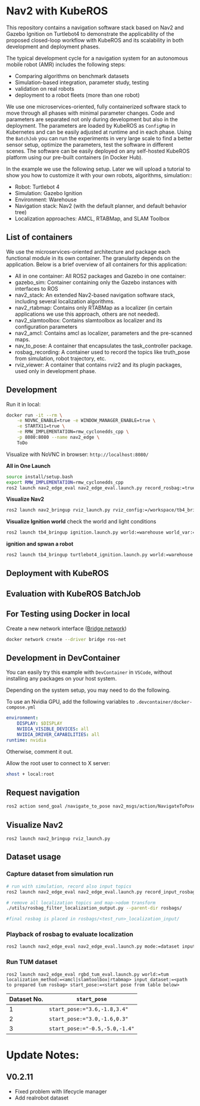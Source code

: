 # Nav2 with KubeROS

This repository contains a navigation software stack based on Nav2 and Gazebo Ignition on Turtlebot4 to demonstrate the applicability of the proposed closed-loop workflow with KubeROS and its scalability in both development and deployment phases.

The typical development cycle for a navigation system for an autonomous mobile robot (AMR) includes the following steps:
 - Comparing algorithms on benchmark datasets 
 - Simulation-based integration, parameter study, testing
 - validation on real robots
 - deployment to a robot fleets (more than one robot)


We use one microservices-oriented, fully containerized software stack to move through all phases with minimal parameter changes.
Code and parameters are separated not only during development but also in the deployment.
The parameters are loaded by KubeROS as `ConfigMap` in Kubernetes and can be easily adjusted at runtime and in each phase. Using the `BatchJob` you can run the experiments in very large scale to find a better sensor setup, optimize the parameters, test the software in different scenes. The software can be easily deployed on any self-hosted KubeROS platform using our pre-built containers (in Docker Hub).


In the example we use the following setup. Later we will upload a tutorial to show you how to customize it with your own robots, algorithms, simulation::
 - Robot: Turtlebot 4
 - Simulation: Gazebo Ignition
 - Environment: Warehouse
 - Navigation stack: Nav2 (with the default planner, and default behavior tree)
 - Localization approaches: AMCL, RTABMap, and SLAM Toolbox



## List of containers

We use the microservices-oriented architecture and package each functional module in its own container. The granularity depends on the application. Below is a brief overview of all containers for this application:

 - All in one container: All ROS2 packages and Gazebo in one container: 
 - gazebo_sim: Container containing only the Gazebo instances with interfaces to ROS
 - nav2_stack: An extended Nav2-based navigation software stack, including several localization algorithms.
 - nav2_rtabmap: Contains only RTABMap as a localizer (in certain applications we use this approach, others are not needed).
 - nav2_slamtoolbox: Contains slamtoolbox as localizer and its configuration parameters
 - nav2_amcl: Contains amcl as localizer, parameters and the pre-scanned maps.
 - nav_to_pose: A container that encapsulates the task_controller package.
 - rosbag_recording: A container used to record the topics like truth_pose from simulation, robot trajectory, etc.
 - rviz_viewer: A container that contains rviz2 and its plugin packages, used only in development phase.


## Development

Run it in local:
```bash
docker run -it --rm \
    -e NOVNC_ENABLE=true -e WINDOW_MANAGER_ENABLE=true \
    -e STARTX11=true \
    -e RMW_IMPLEMENTATION=rmw_cyclonedds_cpp \
    -p 8080:8080 --name nav2_edge \
    ToDo
```

Visualize with NoVNC in browser: `http://localhost:8080/`


**All in One Launch**
```bash
source install/setup.bash
export RMW_IMPLEMENTATION=rmw_cyclonedds_cpp
ros2 launch nav2_edge_eval nav2_edge_eval.launch.py record_rosbag:=true world:=warehouse world_var:=D1 localization_method:=rtabmap start_pose:='0,0,0' goal_poses:='2,-2,0;0,-3.5,0;-2,-3,0'
```

**Visualize Nav2**
```bash
ros2 launch nav2_bringup rviz_launch.py rviz_config:=/workspace/tb4_bringup/config/nav2_eval_rviz.config.rviz
```


**Visualize Ignition world**
check the world and light conditions
```bash
ros2 launch tb4_bringup ignition.launch.py world:=warehouse world_var:=D1
```


**ignition and spwan a robot**
```bash
ros2 launch tb4_bringup turtlebot4_ignition.launch.py world:=warehouse rviz:=false
```



## Deployment with KubeROS


## Evaluation with KubeROS BatchJob



## For Testing using Docker in local
Create a new network interface ([Bridge network](https://docs.docker.com/network/network-tutorial-standalone/#use-user-defined-bridge-networks))
```bash
docker network create --driver bridge ros-net
```

## Development in DevContainer

You can easily try this example with `DevContainer` in `VSCode`, without installing any packages on your host system. 

Depending on the system setup, you may need to do the following. 

To use an Nvidia GPU, add the following variables to `.devcontainer/docker-compose.yml`
```yaml
environment:
    DISPLAY: $DISPLAY
    NVIDIA_VISIBLE_DEVICES: all
    NVIDIA_DRIVER_CAPABILITIES: all
runtime: nvidia
```
Otherwise, comment it out.


Allow the root user to connect to X server:
```bash
xhost + local:root
```


## Request navigation

```bash
ros2 action send_goal /navigate_to_pose nav2_msgs/action/NavigateToPose "{ pose: { header: { frame_id: 'map' }, pose: { position: { x: 0, y: 1 } } } }"
```

## Visualize Nav2

```
ros2 launch nav2_bringup rviz_launch.py
```

## Dataset usage

### Capture dataset from simulation run

```bash
# run with simulation, record also input topics
ros2 launch nav2_edge_eval nav2_edge_eval.launch.py record_input_rosbag:=True record_rosbag:=True

# remove all localization topics and map->odom transform
./utils/rosbag_filter_localization_output.py --parent-dir rosbags/

#final rosbag is placed in rosbags/<test_run>_localization_input/
```

### Playback of rosbag to evaluate localization

```bash
ros2 launch nav2_edge_eval nav2_edge_eval.launch.py mode:=dataset input_dataset:=rosbags/<test_run>_localization_input/ input_dataset_playback_rate:=1.0
```

### Run TUM dataset

```
ros2 launch nav2_edge_eval rgbd_tum_eval.launch.py world:=tum localization_method:=<amcl|slamtoolbox|rtabmap> input_dataset:=<path to prepared tum rosbag> start_pose:=<start pose from table below>
```

|Dataset No.| `start_pose` |
|-----------|--------------|
| 1         | `start_pose:="3.6,-1.8,3.4"` |
| 2         | `start_pose:="3.0,-1.6,0.3"` |
| 3         | `start_pose:="-0.5,-5.0,-1.4"` |

# Update Notes: 

## V0.2.11
 - Fixed problem with lifecycle manager
 - Add realrobot dataset

